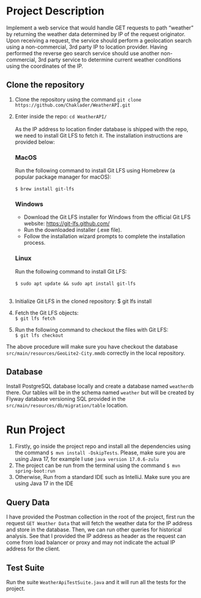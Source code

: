 # Project Description

Implement a web service that would handle GET requests to path “weather” by returning the weather data determined by IP
of the request originator. Upon receiving a request, the service should perform a geolocation search using a
non-commercial, 3rd party IP to location provider. Having performed the reverse geo search service should use another
non-commercial, 3rd party service to determine current weather conditions using the coordinates of the IP.

## Clone the repository

1. Clone the repository using the command `git clone https://github.com/Chaklader/WeatherAPI.git`
2. Enter inside the repo: `cd WeatherAPI/`
   <br>
   <br>
   As the IP address to location finder database is shipped with the repo, we need to install Git LFS to fetch it.
   The installation instructions are provided below:
   <br>
   ### MacOS
   Run the following command to install Git LFS using Homebrew (a popular package manager for macOS):
   <br>
   <br>
   `$ brew install git-lfs`
   ### Windows
   - Download the Git LFS installer for Windows from the official Git LFS website: https://git-lfs.github.com/
   - Run the downloaded installer (.exe file).
   - Follow the installation wizard prompts to complete the installation process.
   ### Linux
   Run the following command to install Git LFS:
   <br>
   <br>
   `$ sudo apt update && sudo apt install git-lfs`
   <br>
   <br>
4. Initialize Git LFS in the cloned repository:
   $ git lfs install

5. Fetch the Git LFS objects:
   <br>
   `$ git lfs fetch`

6. Run the following command to checkout the files with Git LFS:
   <br>
   `$ git lfs checkout`

The above procedure will make sure you have checkout the database `src/main/resources/GeoLite2-City.mmdb` correctly
in the local repository.

## Database

Install PostgreSQL database locally and create a database named `weatherdb` there. Our tables will be in the schema
named `weather` but will be created by Flyway database versioning SQL provided in the `src/main/resources/db/migration/table`
location.

# Run Project

1. Firstly, go inside the project repo and install all the dependencies using the command `$ mvn install -DskipTests`.
   Please, make sure you are using Java 17, for example I use `java version 17.0.6-zulu`
2. The project can be run from the terminal using the command `$ mvn spring-boot:run`
3. Otherwise, Run from a standard IDE such as IntelliJ. Make sure you are using Java 17 in the IDE

## Query Data

I have provided the Postman collection in the root of the project, first run the request `GET Weather Data` that will
fetch the weather data for the IP address and store in the database. Then, we can run other queries for historical analysis.
See that I provided the IP address as header as the request can come from load balancer or proxy and may not indicate the
actual IP address for the client.

## Test Suite

Run the suite `WeatherApiTestSuite.java` and it will run all the tests for the project.

<br>
<br>
<br>
